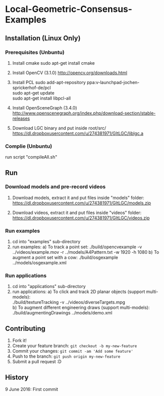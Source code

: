# Local-Geometric-Consensus-Examples

## Installation (Linux Only)

### Prerequisites (Unbuntu)
1. Install cmake
sudo apt-get install cmake

2. Install OpenCV (3.1.0)
http://opencv.org/downloads.html

3. Install PCL
sudo add-apt-repository ppa:v-launchpad-jochen-sprickerhof-de/pcl<br />
sudo apt-get update<br />
sudo apt-get install libpcl-all<br />

4. Install OpenSceneGraph (3.4.0)
http://www.openscenegraph.org/index.php/download-section/stable-releases

5. Download LGC binary and put inside root/src/
https://dl.dropboxusercontent.com/u/274381971/GItLGC/liblgc.a

### Complie (Unbuntu)
run script "compileAll.sh"

## Run

### Download models and pre-record videos
1. Download models, extract it and put files inside "models" folder:
https://dl.dropboxusercontent.com/u/274381971/GItLGC/models.zip

2. Download videos, extract it and put files inside "videos" folder:
https://dl.dropboxusercontent.com/u/274381971/GItLGC/videos.zip

### Run examples 
1. cd into "examples" sub-directory
2. run examples:
a) To track a point set:
./build/opencvexample -v ../videos/example.mov -r ../models/A4Pattern.txt -w 1920 -h 1080
b) To augment a point set with a cow:
./build/osgexample ../models/osgexample.xml

### Run applications
1. cd into "applications" sub-directory
2. run applications:
a) To click and track 2D planar objects (support multi-models):<br />
./build/textureTracking -v ../videos/diverseTargets.mpg<br />
b) To augment different engineering draws (support multi-models):<br />
./build/augmentingDrawings ../models/demo.xml<br />

## Contributing
1. Fork it!
2. Create your feature branch: `git checkout -b my-new-feature`
3. Commit your changes: `git commit -am 'Add some feature'`
4. Push to the branch: `git push origin my-new-feature`
5. Submit a pull request :D

## History
9 June 2016: First commit
